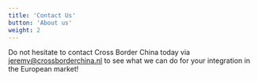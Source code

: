 ```yaml
---
title: 'Contact Us'
button: 'About us'
weight: 2
---
```

Do not hesitate to contact Cross Border China today via jeremy@crossborderchina.nl to see what we can do for your integration in the European market!

